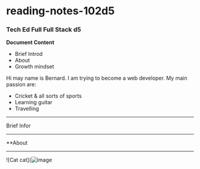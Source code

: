 # reading-notes-102d5
### Tech Ed Full  Full Stack d5  

**Document Content**  

- Brief Introd
- About
- Growth mindset

Hi may name is Bernard.  I am trying to become a web developer. My main passion are:
- Cricket & all sorts of sports
- Learning guitar
- Travelling       

----  
Brief Infor

----
**About

---- 
![Cat cat](![image](https://github.com/bernardfernando/reading-notes-102d5/assets/135609352/a3c8c666-11fc-419a-a393-b8cdf5cc7713)  






